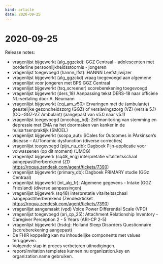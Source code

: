 ```yaml
---
kind: article
date: 2020-09-25
---
```


# 2020-09-25

Release notes:

* vragenlijst bijgewerkt (alg_ggzckd): GGZ Centraal - adolescenten met borderline persoonlijkheidsstoornis - jongeren
* vragenlijst toegevoegd (hannn_lfst): HANNN Leefstijlwijzer
* vragenlijst bijgewerkt (alg_ggzckd) vraag toegevoegd aan algemene vragenlijst voor jongeren met BPS GGZ Centraal
* vragenlijst bijgewerkt (tsq_screener) scoreberekening toegevoegd
* vragenlijst bijgewerkt (ders_18) Aanpassing tekst DERS-18 naar officiele NL-vertaling door A. Neumann
* vragenlijst bijgewerkt (cqi_am_v50): Ervaringen met de (ambulante) geestelijke gezondheidszorg (GGZ) of verslavingszorg (VZ) (versie 5.1) (CQi-GGZ-VZ Ambulant) (aangepast van v5.0 naar v5.1)
* vragenlijst toegevoegd (oncohag_bd): Zelfmonitoring van stemming en depressie met EMA na het doormaken van kanker in de huisartsenpraktijk (SMOEL)
* vragenlijst bijgewerkt (scopa_aut): SCales for Outcomes in PArkinson’s disease – AUTonomic dysfunction (diverse correcties)
* vragenlijst toegevoegd (pijn_nu_db): Dagboek Pijn-applicatie voor volwassenen (op dit moment) (UMCG)
* vragenlijst bijgewerk (sq48_eng) interpretatie vitaliteitsschaal aangepast/herberekend (ZD https://roqua.zendesk.com/agent/tickets/7390)
* vragenlijst bijgewerkt (primary_db): Dagboek PRIMARY studie (GGz Centraal)
* vragenlijst bijgewerkt (int_alg_fr): Algemene gegevens - Intake (GGZ Friesland) (diverse aanpassingen)
* vragenlijst bijgewerk (sq48) interpretatie vitaliteitsschaal aangepast/herberekend (Zendeskticket https://roqua.zendesk.com/agent/tickets/7390)
* vragenlijst aangemaakt (vpd) Voice Power Differential Scale (VPD)
* vragenlijst toegevoegd (ari_cp_25): Attachment Relationship Inventory - Caregiver Perception 2 - 5 Years (ARI-CP 2-5)
* vragenlijst bijgewerkt (hsdq): Holland Sleep Disorders Questionnaire (scoreberekening aangepast)
* De FHIR koppeling kan nu inhoudelijke components met values teruggeven.
* Volgende stap in proces verbeteren uitnodigingen.
* report/invitation templates kunnen nu organization.key en organization.name gebruiken.
